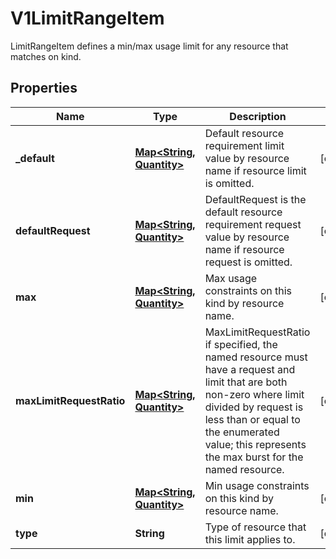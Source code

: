 

# V1LimitRangeItem

LimitRangeItem defines a min/max usage limit for any resource that matches on kind.
## Properties

Name | Type | Description | Notes
------------ | ------------- | ------------- | -------------
**_default** | [**Map&lt;String, Quantity&gt;**](Quantity.md) | Default resource requirement limit value by resource name if resource limit is omitted. |  [optional]
**defaultRequest** | [**Map&lt;String, Quantity&gt;**](Quantity.md) | DefaultRequest is the default resource requirement request value by resource name if resource request is omitted. |  [optional]
**max** | [**Map&lt;String, Quantity&gt;**](Quantity.md) | Max usage constraints on this kind by resource name. |  [optional]
**maxLimitRequestRatio** | [**Map&lt;String, Quantity&gt;**](Quantity.md) | MaxLimitRequestRatio if specified, the named resource must have a request and limit that are both non-zero where limit divided by request is less than or equal to the enumerated value; this represents the max burst for the named resource. |  [optional]
**min** | [**Map&lt;String, Quantity&gt;**](Quantity.md) | Min usage constraints on this kind by resource name. |  [optional]
**type** | **String** | Type of resource that this limit applies to. |  [optional]



